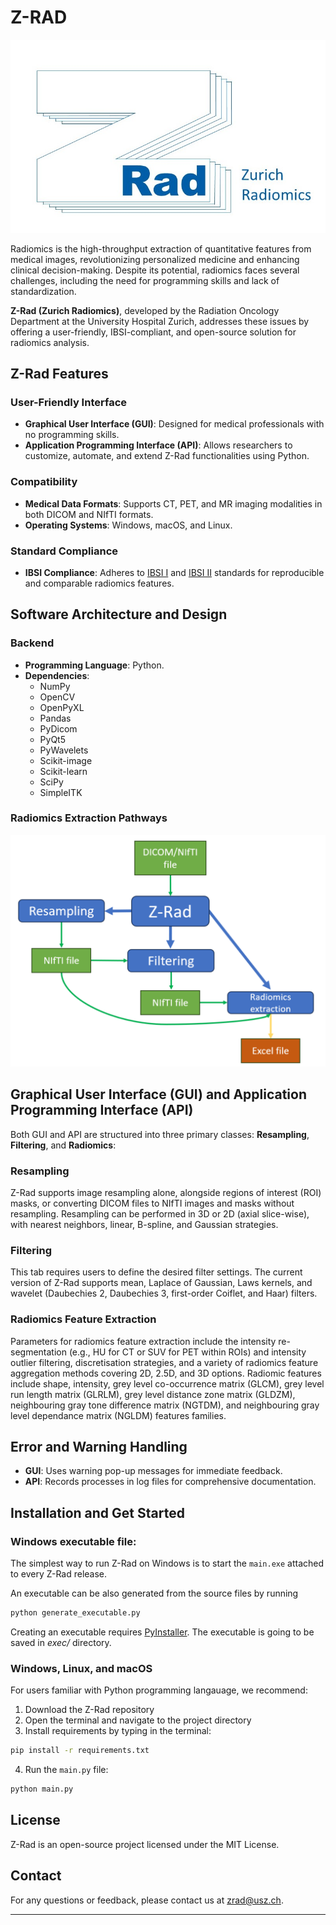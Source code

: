 # Z-RAD

<img src="ZRadLogo.jpg" width="600"/>

Radiomics is the high-throughput extraction of quantitative features from medical images, 
revolutionizing personalized medicine and enhancing clinical decision-making. 
Despite its potential, radiomics faces several challenges, including the need for programming skills 
and lack of standardization.

**Z-Rad (Zurich Radiomics)**, developed by the Radiation Oncology Department at the University Hospital Zurich, 
addresses these issues by offering a user-friendly, IBSI-compliant, and open-source solution for radiomics analysis.

## Z-Rad Features

### User-Friendly Interface
- **Graphical User Interface (GUI)**: Designed for medical professionals with no programming skills.
- **Application Programming Interface (API)**: Allows researchers to customize, automate, and extend Z-Rad functionalities using Python.

### Compatibility
- **Medical Data Formats**: Supports CT, PET, and MR imaging modalities in both DICOM and NIfTI formats.
- **Operating Systems**: Windows, macOS, and Linux.

### Standard Compliance
- **IBSI Compliance**: Adheres to [IBSI I](https://arxiv.org/abs/1612.07003) and [IBSI II](https://arxiv.org/abs/2006.05470) standards for reproducible and comparable radiomics features.


## Software Architecture and Design

### Backend
- **Programming Language**: Python.
- **Dependencies**:
  - NumPy
  - OpenCV
  - OpenPyXL
  - Pandas
  - PyDicom
  - PyQt5
  - PyWavelets
  - Scikit-image
  - Scikit-learn
  - SciPy
  - SimpleITK

### Radiomics Extraction Pathways
<img src="ZRadExtractionPathways.png" width="600"/>

## Graphical User Interface (GUI) and Application Programming Interface (API)

Both GUI and API are structured into three primary classes: **Resampling**, **Filtering**, and **Radiomics**:

### Resampling
Z-Rad supports image resampling alone, alongside regions of interest (ROI) masks, or converting DICOM files to NIfTI 
images and masks without resampling. Resampling can be performed in 3D or 2D (axial slice-wise), with nearest 
neighbors, linear, B-spline, and Gaussian strategies.

### Filtering
This tab requires users to define the desired filter settings. 
The current version of Z-Rad supports mean, Laplace of Gaussian, Laws kernels, 
and wavelet (Daubechies 2, Daubechies 3, first-order Coiflet, and Haar) filters.

### Radiomics Feature Extraction
Parameters for radiomics feature extraction include the intensity re-segmentation 
(e.g., HU for CT or SUV for PET within ROIs) and intensity outlier filtering, 
discretisation strategies, and a variety of radiomics feature aggregation methods covering 2D, 2.5D, and 3D options. 
Radiomic features include shape, intensity, grey level co-occurrence matrix (GLCM), 
grey level run length matrix (GLRLM), grey level distance zone matrix (GLDZM), 
neighbouring gray tone difference matrix (NGTDM), 
and neighbouring gray level dependance matrix (NGLDM) features families.

## Error and Warning Handling

- **GUI**: Uses warning pop-up messages for immediate feedback.
- **API**: Records processes in log files for comprehensive documentation.

## Installation and Get Started

### Windows executable file:
The simplest way to run Z-Rad on Windows is to start the `main.exe` attached to every Z-Rad release.

An executable can be also generated from the source files by running
```sh
python generate_executable.py
```
Creating an executable requires [PyInstaller](https://pyinstaller.readthedocs.io).
The executable is going to be saved in *exec/* directory.

### Windows, Linux, and macOS
For users familiar with Python programming langauage, we recommend: 

1. Download the Z-Rad repository
2. Open the terminal and navigate to the project directory
3. Install requirements by typing in the terminal:

```sh
pip install -r requirements.txt
```

4. Run the `main.py` file:

```sh
python main.py
```

## License

Z-Rad is an open-source project licensed under the MIT License.

## Contact

For any questions or feedback, please contact us at [zrad@usz.ch](mailto:zrad@usz.ch).

---

